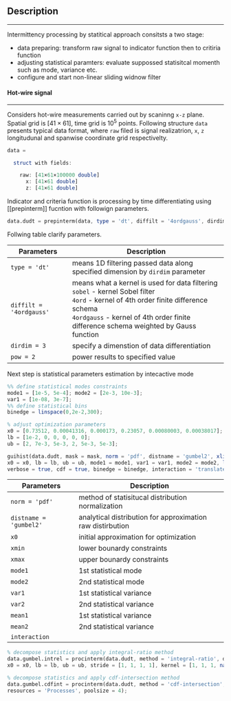 ## Description
---
Intermittency processing by statitical approach consitsts a two stage: 
- data preparing: transform raw signal to indicator function then to critiria function
- adjusting statistical paramters: evaluate suppossed statisitcal momenth such as mode, variance etc.
- configure and start non-linear sliding widnow filter
#### Hot-wire signal
---
Considers hot-wire measurements carried out by scaninng `x-z` plane. Spatial grid is $[41\times 61]$, time grid is $10^5$ points. Following structure `data` presents typical data format, where `raw` filed is signal realizatrion, `x`, `z` longitudunal and spanwise coordinate grid respectivelty.  
```octave
data = 

  struct with fields:

    raw: [41×61×100000 double]
      x: [41×61 double]
      z: [41×61 double]

```
Indicator and criteria function is processing by time differentiating using [[prepinterm]] fucntion with followign parameters. 
```octave
data.dudt = prepinterm(data, type = 'dt', diffilt = '4ordgauss', dirdim = 3, pow = 2);
```
Follwing table clarify parameters.

| Parameters              | Description                                                                                                                                                                                                                       |
| ----------------------- | --------------------------------------------------------------------------------------------------------------------------------------------------------------------------------------------------------------------------------- |
| `type = 'dt'`           | means 1D filtering passed data along specified dimension by `dirdim` parameter                                                                                                                                                    |
| `diffilt = '4ordgauss'` | means what a kernel is used for data filtering<br>`sobel` - kernel Sobel filter<br>`4ord` - kernel of 4th order finite difference schema<br>`4ordgauss` - kernel of 4th order finite difference schema weighted by Gauss function |
| `dirdim = 3`            | specify a dimenstion of data differentiation                                                                                                                                                                                      |
| `pow = 2`               | power results to specified value                                                                                                                                                                                                  |
Next step is statistical parameters estimation by intecactive mode

```octave
%% define statistical modes constraints
mode1 = [1e-5, 5e-4]; mode2 = [2e-3, 10e-3];
var1 = [1e-08, 3e-7];
%% define statistical bins
binedge = linspace(0,2e-2,300); 

% adjust optimization parameters
x0 = [0.73512, 0.00041316, 0.000173, 0.23057, 0.00080003, 0.00038017];
lb = [1e-2, 0, 0, 0, 0, 0];
ub = [2, 7e-3, 5e-3, 2, 5e-3, 5e-3];

guihist(data.dudt, mask = mask, norm = 'pdf', distname = 'gumbel2', xlim = [binedge(1), binedge(end)], ...
x0 = x0, lb = lb, ub = ub, mode1 = mode1, var1 = var1, mode2 = mode2, legend = true, ...
verbose = true, cdf = true, binedge = binedge, interaction = 'translate', aspect = 'image', clim = [binedge(1), binedge(end)]);
```


| Parameters             | Description                                                |
| ---------------------- | ---------------------------------------------------------- |
| `norm = 'pdf'`         | method of statisitucal distribution normalization          |
| `distname = 'gumbel2'` | analytical distribution for approximation raw distirbution |
| `x0`                   | initial approximation for optimization                     |
| `xmin`                 | lower bounardy constraints                                 |
| `xmax`                 | upper bounardy constraints                                 |
| `mode1`                | 1st statistical mode                                       |
| `mode2`                | 2nd statistical mode                                       |
| `var1`                 | 1st statistical variance                                   |
| `var2`                 | 2nd statistical variance                                   |
| `mean1`                | 1st statistical variance                                   |
| `mean2`                | 2nd statistical variance                                   |
| `interaction`          |                                                            |


```octave
% decompose statistics and apply integral-ratio method
data.gumbel.intrel = procinterm(data.dudt, method = 'integral-ratio', distname = 'gumbel2', mode1 = mode1, mode2 = mode2, var1 = var1, binedge = binedge,
x0 = x0, lb = lb, ub = ub, stride = [1, 1, 1, 1], kernel = [1, 1, 1, nan], padval = false, fitdistinit = false, prefilt = 'none', postfilt = 'none', verbose = true, resources = 'Processes', poolsize = 4);

% decompose statistics and apply cdf-intersection method
data.gumbel.cdfint = procinterm(data.dudt, method = 'cdf-intersection', distname = 'gumbel2', mode1 = mode1, mode2 = mode2, var1 = var1, binedge = binedge, x0 = x0, lb = lb, ub = ub, stride = [1, 1, 1, 1], kernel = [1, 1, 1, nan], padval = false, fitdistinit = false, prefilt = 'none', postfilt = 'none', verbose = true,
resources = 'Processes', poolsize = 4);
```